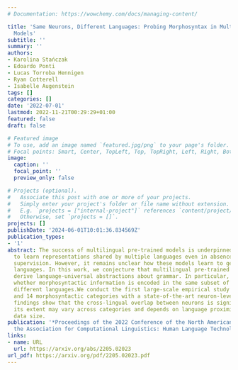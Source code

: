 ```yaml
---
# Documentation: https://wowchemy.com/docs/managing-content/

title: 'Same Neurons, Different Languages: Probing Morphosyntax in Multilingual Pre-trained
  Models'
subtitle: ''
summary: ''
authors:
- Karolina Stańczak
- Edoardo Ponti
- Lucas Torroba Hennigen
- Ryan Cotterell
- Isabelle Augenstein
tags: []
categories: []
date: '2022-07-01'
lastmod: 2022-11-21T00:29:29+01:00
featured: false
draft: false

# Featured image
# To use, add an image named `featured.jpg/png` to your page's folder.
# Focal points: Smart, Center, TopLeft, Top, TopRight, Left, Right, BottomLeft, Bottom, BottomRight.
image:
  caption: ''
  focal_point: ''
  preview_only: false

# Projects (optional).
#   Associate this post with one or more of your projects.
#   Simply enter your project's folder or file name without extension.
#   E.g. `projects = ["internal-project"]` references `content/project/deep-learning/index.md`.
#   Otherwise, set `projects = []`.
projects: []
publishDate: '2024-06-01T10:01:36.834569Z'
publication_types:
- '1'
abstract: The success of multilingual pre-trained models is underpinned by their ability
  to learn representations shared by multiple languages even in absence of any explicit
  supervision. However, it remains unclear how these models learn to generalise across
  languages. In this work, we conjecture that multilingual pre-trained models can
  derive language-universal abstractions about grammar. In particular, we investigate
  whether morphosyntactic information is encoded in the same subset of neurons in
  different languages.We conduct the first large-scale empirical study over 43 languages
  and 14 morphosyntactic categories with a state-of-the-art neuron-level probe. Our
  findings show that the cross-lingual overlap between neurons is significant, but
  its extent may vary across categories and depends on language proximity and pre-training
  data size.
publication: '*Proceedings of the 2022 Conference of the North American Chapter of
  the Association for Computational Linguistics: Human Language Technologies*'
links:
- name: URL
  url: https://arxiv.org/abs/2205.02023
url_pdf: https://arxiv.org/pdf/2205.02023.pdf
---
```

